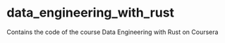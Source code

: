 # data_engineering_with_rust
Contains the code of the course Data Engineering with Rust on Coursera

